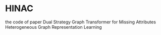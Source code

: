 # HINAC
the code of paper Dual Strategy Graph Transformer for Missing Attributes Heterogeneous Graph Representation Learning
